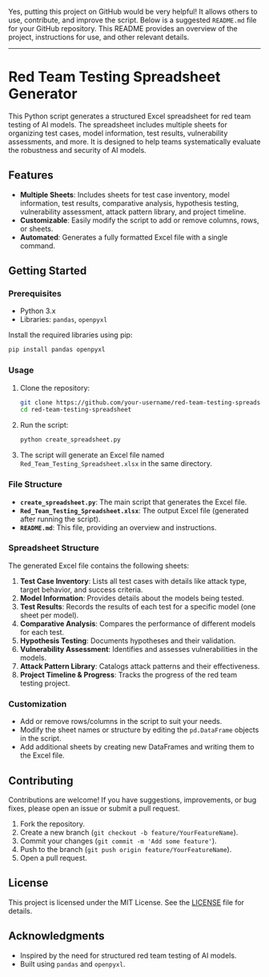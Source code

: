 Yes, putting this project on GitHub would be very helpful! It allows others to use, contribute, and improve the script. Below is a suggested `README.md` file for your GitHub repository. This README provides an overview of the project, instructions for use, and other relevant details.

---

# Red Team Testing Spreadsheet Generator

This Python script generates a structured Excel spreadsheet for red team testing of AI models. The spreadsheet includes multiple sheets for organizing test cases, model information, test results, vulnerability assessments, and more. It is designed to help teams systematically evaluate the robustness and security of AI models.

## Features

- **Multiple Sheets**: Includes sheets for test case inventory, model information, test results, comparative analysis, hypothesis testing, vulnerability assessment, attack pattern library, and project timeline.
- **Customizable**: Easily modify the script to add or remove columns, rows, or sheets.
- **Automated**: Generates a fully formatted Excel file with a single command.

## Getting Started

### Prerequisites

- Python 3.x
- Libraries: `pandas`, `openpyxl`

Install the required libraries using pip:

```bash
pip install pandas openpyxl
```

### Usage

1. Clone the repository:

   ```bash
   git clone https://github.com/your-username/red-team-testing-spreadsheet.git
   cd red-team-testing-spreadsheet
   ```

2. Run the script:

   ```bash
   python create_spreadsheet.py
   ```

3. The script will generate an Excel file named `Red_Team_Testing_Spreadsheet.xlsx` in the same directory.

### File Structure

- **`create_spreadsheet.py`**: The main script that generates the Excel file.
- **`Red_Team_Testing_Spreadsheet.xlsx`**: The output Excel file (generated after running the script).
- **`README.md`**: This file, providing an overview and instructions.

### Spreadsheet Structure

The generated Excel file contains the following sheets:

1. **Test Case Inventory**: Lists all test cases with details like attack type, target behavior, and success criteria.
2. **Model Information**: Provides details about the models being tested.
3. **Test Results**: Records the results of each test for a specific model (one sheet per model).
4. **Comparative Analysis**: Compares the performance of different models for each test.
5. **Hypothesis Testing**: Documents hypotheses and their validation.
6. **Vulnerability Assessment**: Identifies and assesses vulnerabilities in the models.
7. **Attack Pattern Library**: Catalogs attack patterns and their effectiveness.
8. **Project Timeline & Progress**: Tracks the progress of the red team testing project.

### Customization

- Add or remove rows/columns in the script to suit your needs.
- Modify the sheet names or structure by editing the `pd.DataFrame` objects in the script.
- Add additional sheets by creating new DataFrames and writing them to the Excel file.

## Contributing

Contributions are welcome! If you have suggestions, improvements, or bug fixes, please open an issue or submit a pull request.

1. Fork the repository.
2. Create a new branch (`git checkout -b feature/YourFeatureName`).
3. Commit your changes (`git commit -m 'Add some feature'`).
4. Push to the branch (`git push origin feature/YourFeatureName`).
5. Open a pull request.

## License

This project is licensed under the MIT License. See the [LICENSE](LICENSE) file for details.

## Acknowledgments

- Inspired by the need for structured red team testing of AI models.
- Built using `pandas` and `openpyxl`.